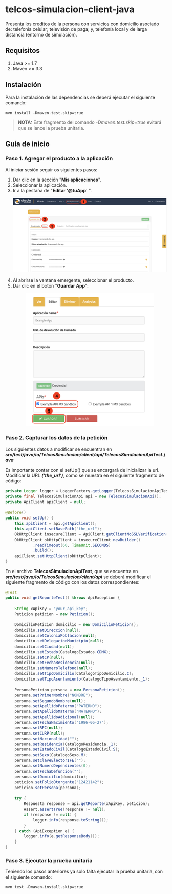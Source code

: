 # telcos-simulacion-client-java

Presenta los creditos de la persona con servicios con domicilio asociado de: telefonía celular; televisión de paga; y, telefonía local y de larga distancia (entorno de simulación).

## Requisitos

1. Java >= 1.7
2. Maven >= 3.3

## Instalación

Para la instalación de las dependencias se deberá ejecutar el siguiente comando:

```shell
mvn install -Dmaven.test.skip=true
```

> **NOTA:** Este fragmento del comando *-Dmaven.test.skip=true* evitará que se lance la prueba unitaria.


## Guía de inicio

### Paso 1. Agregar el producto a la aplicación

Al iniciar sesión seguir os siguientes pasos:

 1. Dar clic en la sección "**Mis aplicaciones**".
 2. Seleccionar la aplicación.
 3. Ir a la pestaña de "**Editar '@tuApp**' ".
    <p align="center">
      <img src="https://github.com/APIHub-CdC/imagenes-cdc/blob/master/edit_applications.jpg" width="900">
    </p>
 4. Al abrirse la ventana emergente, seleccionar el producto.
 5. Dar clic en el botón "**Guardar App**":
    <p align="center">
      <img src="https://github.com/APIHub-CdC/imagenes-cdc/blob/master/selected_product.jpg" width="400">
    </p>

### Paso 2. Capturar los datos de la petición

Los siguientes datos a modificar se encuentran en ***src/test/java/io/TelcosSimulacion/client/api/TelecosSimulacionApiTest.java***

Es importante contar con el setUp() que se encargará de inicializar la url. Modificar la URL ***('the_url')***, como se muestra en el siguiente fragmento de código:

```java
private Logger logger = LoggerFactory.getLogger(TelecosSimulacionApiTest.class.getName());
private final TelecosSimulacionApi api = new TelecosSimulacionApi(); 
private ApiClient apiClient = null;

@Before()
public void setUp() {
	this.apiClient = api.getApiClient();
	this.apiClient.setBasePath("the_url");
	OkHttpClient insecureClient = ApiClient.getClientNoSSLVerification();
	OkHttpClient okHttpClient = insecureClient.newBuilder()
			.readTimeout(60, TimeUnit.SECONDS)
			.build();
	apiClient.setHttpClient(okHttpClient);	
} 
```

En el archivo **TelecosSimulacionApiTest**, que se encuentra en ***src/test/java/io/TelcosSimulacion/client/api*** se deberá modificar el siguiente fragmento de código con los datos correspondientes:

```java
@Test
public void getReporteTest() throws ApiException {

	String xApiKey = "your_api_key";
	Peticion peticion = new Peticion();

	DomicilioPeticion domicilio = new DomicilioPeticion();
	domicilio.setDireccion(null);
	domicilio.setColoniaPoblacion(null);
	domicilio.setDelegacionMunicipio(null);
	domicilio.setCiudad(null);
	domicilio.setEstado(CatalogoEstados.CDMX);
	domicilio.setCP(null);
	domicilio.setFechaResidencia(null);
	domicilio.setNumeroTelefono(null);
	domicilio.setTipoDomicilio(CatalogoTipoDomicilio.C);
	domicilio.setTipoAsentamiento(CatalogoTipoAsentamiento._1);

	PersonaPeticion persona = new PersonaPeticion();
	persona.setPrimerNombre("NOMBRE");
	persona.setSegundoNombre(null);
	persona.setApellidoPaterno("PATERNO");
	persona.setApellidoMaterno("MATERNO");
	persona.setApellidoAdicional(null);
	persona.setFechaNacimiento("1986-06-27");
	persona.setRFC(null);
	persona.setCURP(null);
	persona.setNacionalidad("");
	persona.setResidencia(CatalogoResidencia._1);
	persona.setEstadoCivil(CatalogoEstadoCivil.S);
	persona.setSexo(CatalogoSexo.M);
	persona.setClaveElectorIFE("");
	persona.setNumeroDependientes(0);
	persona.setFechaDefuncion("");
	persona.setDomicilio(domicilio);
	peticion.setFolioOtorgante("12421142");
	peticion.setPersona(persona);

	try {
		Respuesta response = api.getReporte(xApiKey, peticion);
		Assert.assertTrue(response != null);
		if (response != null) {
			logger.info(response.toString());
		}
	} catch (ApiException e) {
		logger.info(e.getResponseBody());
	}
}
```

### Paso 3. Ejecutar la prueba unitaria

Teniendo los pasos anteriores ya solo falta ejecutar la prueba unitaria, con el siguiente comando:

```shell
mvn test -Dmaven.install.skip=true
```
